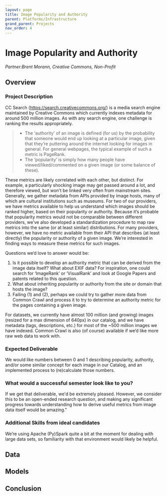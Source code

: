 ```yaml
---
layout: page
title: Image Popularity and Authority
parent: Platforms/Infrastructure
grand_parent: Projects 
nav_order: 4
---
```



# Image Popularity and Authority
*Partner:Brent Morann, Creative Commons, Non-Profit*

## Overview
### Project Description
CC Search (https://search.creativecommons.org/) is a media search engine maintained by Creative Commons which currently indexes metadata for around 500 million images.  As with any search engine, one challenge is ranking the results appropriately.  
>- The ‘authority’ of an image is defined (for us) by the probability that someone would end up looking at a particular image, given that they’re puttering around the internet looking for images in general.  For general webpages, the typical example of such a metric is PageRank.
>- The ‘popularity’ is simply how many people have viewed/liked/commented on a given image (or some balance of these).

These metrics are likely correlated with each other, but distinct.  For example, a particularly shocking image may get passed around a lot, and therefore viewed, but won’t be linked very often from mainstream sites. Generally, we gather metadata from APIs provided by image hosts, many of which are cultural institutions such as museums.  For two of our providers, we have metrics available to help us understand which images should be ranked higher, based on their popularity or authority.  Because it’s probable that popularity metrics would not be comparable between different providers, we’ve also developed a standardization procedure to map raw metrics into the same (or at least similar) distributions.  For many providers, however, we have no metric available from their API that describes (at least directly) the popularity or authority of a given image.  We’re interested in finding ways to measure these metrics for such images.  

Questions we’d love to answer would be:

1. Is it possible to develop an authority metric that can be derived from the image data itself?  What about EXIF data?  For inspiration, one could search for ‘ImageRank’ or ‘VisualRank’ and look at Google Papers and patents related to this question.
1. What about inheriting popularity or authority from the site or domain that hosts the image?
1. Failing (1) and (2), perhaps we could try to gather more data from Common Crawl and process it to try to determine an authority metric for the pages containing a given image.

For datasets, we currently have almost 100 million (and growing) images (resized for a max dimension of 640px) in our catalog, and we have metadata (tags, descriptions, etc.) for most of the ~500 million images we have indexed.  Common Crawl is also (of course) available if we’d like more raw web data to work with.

### Expected Deliverable
We would like numbers between 0 and 1 describing popularity, authority, and/or some similar concept for each image in our Catalog, and an implemented process to (re)calculate those numbers.
### What would a successful semester look like to you?
If we get that deliverable, we'd be extremely pleased. However, we consider this to be an open-ended research question, and making any significant progress towards understanding how to derive useful metrics from image data itself would be amazing."
### Additional Skills from ideal candidates
We’re using Apache (Py)Spark quite a bit at the moment for dealing with large data sets, so familiarity with that environment would likely be helpful.

## Data

## Models

## Conclusion


```python

```

